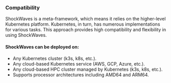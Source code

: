 ### Compatibility

ShockWaves is a meta-framework, which means it relies on the higher-level Kubernetes platform. Kubernetes, in turn, has numerous implementations for various tasks. This approach provides high compatibility and flexibility in using ShockWaves.

#### ShockWaves can be deployed on:

- Any Kubernetes cluster (k3s, k8s, etc.).
- Any cloud-based Kubernetes service (AWS, GCP, Azure, etc.).
- Any cloud-based HPC cluster managed by Kubernetes (k3s, k8s, etc.).
- Supports processor architectures including AMD64 and ARM64.
